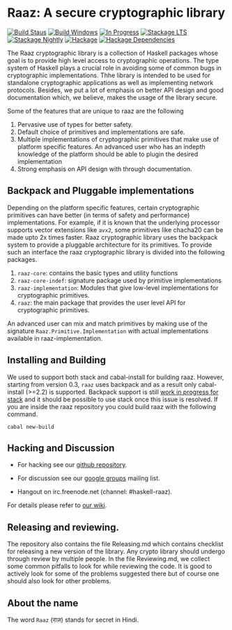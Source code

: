 Raaz: A secure cryptographic library
====================================

[![Build Staus][travis-status]][travis-raaz]
[![Build Windows][appveyor-status]][appveyor-raaz]
[![In Progress][waffle-inprogress]][waffle-raaz]
[![Stackage LTS][stackage-lts-raaz-badge]][stackage-lts-raaz]
[![Stackage Nightly][stackage-nightly-raaz-badge]][stackage-nightly-raaz]
[![Hackage][hackage-badge]][hackage]
[![Hackage Dependencies][hackage-deps-badge]][hackage-deps]

The Raaz cryptographic library is a collection of Haskell packages
whose goal is to provide high level access to cryptographic
operations. The type system of Haskell plays a crucial role in
avoiding some of common bugs in cryptographic implementations. Thhe
library is intended to be used for standalone cryptographic
applications as well as implementing network protocols.  Besides, we
put a lot of emphasis on better API design and good documentation
which, we believe, makes the usage of the library secure.

Some of the features that are unique to raaz are the following

1. Pervasive use of types for better safety.
2. Default choice of primitives and implementations are safe.
3. Multiple implementations of cryptographic primitives that make use
   of platform specific features. An advanced user who has an indepth
   knowledge of the platform should be able to plugin the desired
   implementation
4. Strong emphasis on API design with through documentation.


Backpack and Pluggable implementations
--------------------------------------

Depending on the platform specific features, certain cryptographic
primitives can have better (in terms of safety and performance)
implementations. For example, if it is known that the underlying
processor supports vector extensions like `avx2`, some primitives like
chacha20 can be made upto 2x times faster. Raaz cryptographic library
uses the backpack system to provide a pluggable architecture for its
primitives. To provide such an interface the raaz cryptographic library
is divided into the following packages.

1. `raaz-core`: contains the basic types and utility functions
2. `raaz-core-indef`: signature package used by primitive implementations
3. `raaz-implementation`: Modules that give low-level implementations
   for cryptographic primitives.
4. `raaz`: the main package that provides the user level API for
   cryptographic primitives.

An advanced user can mix and match primitives by making use of the
signature `Raaz.Primitive.Implementation` with actual implementations
available in raaz-implementation.

Installing and Building
-----------------------

We used to support both stack and cabal-install for building
raaz. However, starting from version 0.3, `raaz` uses backpack and as
a result only cabal-install (>=2.2) is supported. Backpack support is
still [work in progress for stack][stack-backpack] and it should be
possible to use stack once this issue is resolved. If you are inside
the raaz repository you could build raaz with the following command.

    cabal new-build


Hacking and Discussion
----------------------

* For hacking see our [github repository][repo].

* For discussion see our [google groups][emailgroups] mailing list.

* Hangout on irc.freenode.net (channel: #haskell-raaz).

For details please refer to [our wiki][wiki].

## Releasing and reviewing.

The repository also contains the file Releasing.md which contains
checklist for releasing a new version of the library. Any crypto
library should undergo through review by multiple people. In the file
Reviewing.md, we collect some common pitfalls to look for while
reviewing the code. It is good to actively look for some of the
problems suggested there but of course one should also look for other
problems.

About the name
--------------

The word `Raaz` (&#x0930;&#x093E;&#x095B;) stands for secret in Hindi.


[wiki]: <https://github.com/raaz-crypto/raaz/wiki> "Raaz Wiki"
[repo]: <https://github.com/raaz-crypto/raaz> "Raaz on github"

[emailgroups]: <https://groups.google.com/forum/#!forum/hraaz> "Raaz on Google groups"
[waffle-raaz]:   <https://waffle.io/raaz-crypto/raaz>
[waffle-inprogress]: <https://badge.waffle.io/raaz-crypto/raaz.svg?label=waffle%3Ain%20progress&title=In%20Progress>
[travis-status]: <https://secure.travis-ci.org/raaz-crypto/raaz.png> "Build status"
[travis-raaz]: <https://travis-ci.org/raaz-crypto/raaz>
[stackage-lts-raaz]: <https://www.stackage.org/lts/package/raaz>
[stackage-nightly-raaz]: <https://www.stackage.org/nightly/package/raaz>

[stackage-lts-raaz-badge]: <https://www.stackage.org/package/raaz/badge/lts>
[stackage-nightly-raaz-badge]: <https://www.stackage.org/package/raaz/badge/nightly>

[hackage]:       <https://hackage.haskell.org/package/raaz>
[hackage-badge]: <https://img.shields.io/hackage/v/raaz.svg>
[hackage-deps-badge]: <https://img.shields.io/hackage-deps/v/raaz.svg>
[hackage-deps]: <https://packdeps.haskellers.com/feed?needle=raaz>
[appveyor-status]: <https://ci.appveyor.com/api/projects/status/github/raaz-crypto/raaz?branch=master&svg=true>
[appveyor-raaz]: <https://ci.appveyor.com/project/raaz-crypto/raaz>
[stack-backpack]: <https://github.com/commercialhaskell/stack/issues/2540>
